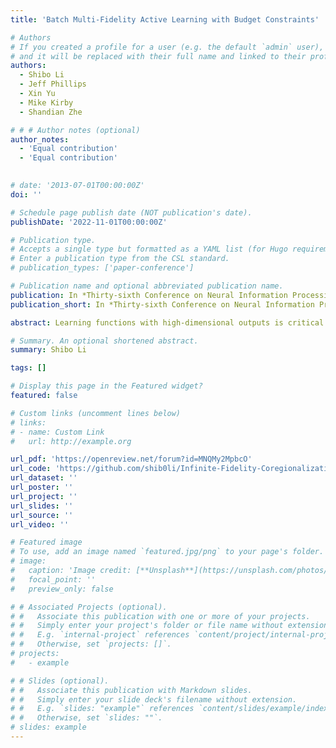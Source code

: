 ```yaml
---
title: 'Batch Multi-Fidelity Active Learning with Budget Constraints'

# Authors
# If you created a profile for a user (e.g. the default `admin` user), write the username (folder name) here
# and it will be replaced with their full name and linked to their profile.
authors:
  - Shibo Li
  - Jeff Phillips
  - Xin Yu
  - Mike Kirby
  - Shandian Zhe

# # # Author notes (optional)
author_notes:
  - 'Equal contribution'
  - 'Equal contribution'
  

# date: '2013-07-01T00:00:00Z'
doi: ''

# Schedule page publish date (NOT publication's date).
publishDate: '2022-11-01T00:00:00Z'

# Publication type.
# Accepts a single type but formatted as a YAML list (for Hugo requirements).
# Enter a publication type from the CSL standard.
# publication_types: ['paper-conference']

# Publication name and optional abbreviated publication name.
publication: In *Thirty-sixth Conference on Neural Information Processing Systems (<span style="color:blue">NeurIPS 2022</span>)*
publication_short: In *Thirty-sixth Conference on Neural Information Processing Systems (<span style="color:blue">NeurIPS 2022</span>)*

abstract: Learning functions with high-dimensional outputs is critical in many applications, such as physical simulation and engineering design. However, collecting training examples for these applications is often costly, e.g., by running numerical solvers. The recent work (Li et al., 2022) proposes the first multi-fidelity active learning approach for high-dimensional outputs, which can acquire examples at different fidelities to reduce the cost while improving the learning performance. However,  this method only queries at one pair of fidelity and input at a time, and hence has a risk of bringing in strongly correlated examples to reduce the learning efficiency. In this paper, we propose Batch Multi-Fidelity Active Learning with Budget Constraints (BMFAL-BC), which can promote the diversity of training examples to improve the benefit-cost ratio, while respecting a given budget constraint for batch queries. Hence, our method can be more practically useful. Specifically, we propose a novel batch acquisition function that measures the mutual information between a batch of multi-fidelity queries and the target function, so as to penalize highly correlated queries and encourages diversity. The optimization of the batch acquisition function is challenging in that it involves a combinatorial search over many fidelities while subject to the budget constraint. To address this challenge, we develop a weighted greedy algorithm that can sequentially identify each (fidelity, input) pair, while achieving a near -approximation of the optimum. We show the advantage of our method in several computational physics and engineering applications.

# Summary. An optional shortened abstract.
summary: Shibo Li

tags: []

# Display this page in the Featured widget?
featured: false

# Custom links (uncomment lines below)
# links:
# - name: Custom Link
#   url: http://example.org

url_pdf: 'https://openreview.net/forum?id=MNQMy2MpbcO'
url_code: 'https://github.com/shib0li/Infinite-Fidelity-Coregionalization'
url_dataset: ''
url_poster: ''
url_project: ''
url_slides: ''
url_source: ''
url_video: ''

# Featured image
# To use, add an image named `featured.jpg/png` to your page's folder.
# image:
#   caption: 'Image credit: [**Unsplash**](https://unsplash.com/photos/pLCdAaMFLTE)'
#   focal_point: ''
#   preview_only: false

# # Associated Projects (optional).
# #   Associate this publication with one or more of your projects.
# #   Simply enter your project's folder or file name without extension.
# #   E.g. `internal-project` references `content/project/internal-project/index.md`.
# #   Otherwise, set `projects: []`.
# projects:
#   - example

# # Slides (optional).
# #   Associate this publication with Markdown slides.
# #   Simply enter your slide deck's filename without extension.
# #   E.g. `slides: "example"` references `content/slides/example/index.md`.
# #   Otherwise, set `slides: ""`.
# slides: example
---
```


<!-- {{% callout note %}}
Click the _Cite_ button above to demo the feature to enable visitors to import publication metadata into their reference management software.
{{% /callout %}}

{{% callout note %}}
Create your slides in Markdown - click the _Slides_ button to check out the example.
{{% /callout %}}

Add the publication's **full text** or **supplementary notes** here. You can use rich formatting such as including [code, math, and images](https://wowchemy.com/docs/content/writing-markdown-latex/). -->
